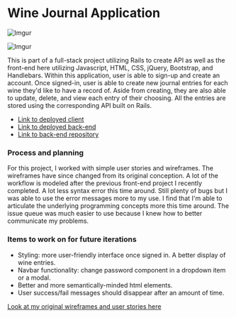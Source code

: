 # Wine Journal Application

![Imgur](https://i.imgur.com/GtzHWK4.jpg "Screenshot of the sign-in page")

![Imgur](https://i.imgur.com/vXYCbvj.png "Screenshot of a wine entry")

This is part of a full-stack project utilizing Rails to create API as well as the
front-end here utilizing Javascript, HTML, CSS, jQuery, Bootstrap, and Handlebars.
Within this application, user is able to sign-up and create an account. Once signed-in,
user is able to create new journal entries for each wine they'd like to have a record of.
Aside from creating, they are also able to update, delete, and view each entry of
their choosing. All the entries are stored using the corresponding API built on Rails.


* [Link to deployed client](https://yingsongsana.github.io/wine-tracker-client/)
* [Link to deployed back-end](https://whispering-oasis-16021.herokuapp.com/)
* [Link to back-end repository](https://github.com/yingsongsana/project_2_api)


### Process and planning

For this project, I worked with simple user stories and wireframes. The wireframes
have since changed from its original conception. A lot of the workflow is modeled
after the previous front-end project I recently completed. A lot less syntax error
this time around. Still plenty of bugs but I was able to use the error messages
more to my use. I find that I'm able to articulate the underlying programming
concepts more this time around. The issue queue was much easier to use because I knew
how to better communicate my problems.

### Items to work on for future iterations
* Styling: more user-friendly interface once signed in. A better display of wine entries.
* Navbar functionality: change password component in a dropdown item or a modal.
* Better and more semantically-minded html elements.
* User success/fail messages should disappear after an amount of time.

[Look at my original wireframes and user stories here](https://git.generalassemb.ly/ga-wdi-boston/full-stack-project/issues/2837)

